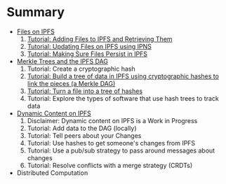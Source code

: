 # Summary

* [Files on IPFS](files-on-ipfs/README.md)
  1. [Tutorial: Adding Files to IPFS and Retrieving Them](/files-on-ipfs/1-add-and-retrieve-files/README.md)
  2. [Tutorial: Updating Files on IPFS using IPNS](/files-on-ipfs/2-update-files/README.md)
  3. [Tutorial: Making Sure Files Persist in IPFS](/files-on-ipfs/3-pin-files/README.md)
* [Merkle Trees and the IPFS DAG](ipfs-dag/README.md)
  1. Tutorial: Create a cryptographic hash
  2. [Tutorial: Build a tree of data in IPFS using cryptographic hashes to link the pieces (a Merkle DAG)](/ipfs-dag/blocks-from-scratch/README.md)
  3. [Tutorial: Turn a file into a tree of hashes](/ipfs-dag/files-as-dags/README.md)
  4. Tutorial: Explore the types of software that use hash trees to track data
* [Dynamic Content on IPFS](/dynamic-content/README.md)
  1. Disclaimer: Dynamic content on IPFS is a Work in Progress
  2. Tutorial: Add data to the DAG (locally)
  3. Tutorial: Tell peers about your Changes
  4. Tutorial: Use hashes to get someone's changes from IPFS
  5. Tutorial: Use a pub/sub strategy to pass around messages about changes
  6. Tutorial: Resolve conflicts with a merge strategy (CRDTs)
* Distributed Computation
